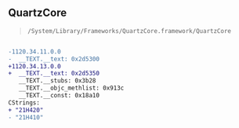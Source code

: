 ## QuartzCore

> `/System/Library/Frameworks/QuartzCore.framework/QuartzCore`

```diff

-1120.34.11.0.0
-  __TEXT.__text: 0x2d5300
+1120.34.13.0.0
+  __TEXT.__text: 0x2d5350
   __TEXT.__stubs: 0x3b28
   __TEXT.__objc_methlist: 0x913c
   __TEXT.__const: 0x18a10
CStrings:
+ "21H420"
- "21H410"

```
